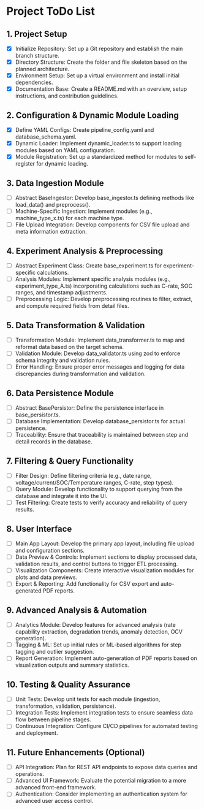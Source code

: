
# Project ToDo List

## 1. Project Setup
- [x] Initialize Repository: Set up a Git repository and establish the main branch structure.
- [x] Directory Structure: Create the folder and file skeleton based on the planned architecture.
- [x] Environment Setup: Set up a virtual environment and install initial dependencies.
- [x] Documentation Base: Create a README.md with an overview, setup instructions, and contribution guidelines.

## 2. Configuration & Dynamic Module Loading
- [x] Define YAML Configs: Create pipeline_config.yaml and database_schema.yaml.
- [x] Dynamic Loader: Implement dynamic_loader.ts to support loading modules based on YAML configuration.
- [x] Module Registration: Set up a standardized method for modules to self-register for dynamic loading.

## 3. Data Ingestion Module
- [ ] Abstract BaseIngestor: Develop base_ingestor.ts defining methods like load_data() and preprocess().
- [ ] Machine-Specific Ingestion: Implement modules (e.g., machine_type_x.ts) for each machine type.
- [ ] File Upload Integration: Develop components for CSV file upload and meta information extraction.

## 4. Experiment Analysis & Preprocessing
- [ ] Abstract Experiment Class: Create base_experiment.ts for experiment-specific calculations.
- [ ] Analysis Modules: Implement specific analysis modules (e.g., experiment_type_A.ts) incorporating calculations such as C-rate, SOC ranges, and timestamp adjustments.
- [ ] Preprocessing Logic: Develop preprocessing routines to filter, extract, and compute required fields from detail files.

## 5. Data Transformation & Validation
- [ ] Transformation Module: Implement data_transformer.ts to map and reformat data based on the target schema.
- [ ] Validation Module: Develop data_validator.ts using zod to enforce schema integrity and validation rules.
- [ ] Error Handling: Ensure proper error messages and logging for data discrepancies during transformation and validation.

## 6. Data Persistence Module
- [ ] Abstract BasePersistor: Define the persistence interface in base_persistor.ts.
- [ ] Database Implementation: Develop database_persistor.ts for actual persistence.
- [ ] Traceability: Ensure that traceability is maintained between step and detail records in the database.

## 7. Filtering & Query Functionality
- [ ] Filter Design: Define filtering criteria (e.g., date range, voltage/current/SOC/Temperature ranges, C-rate, step types).
- [ ] Query Module: Develop functionality to support querying from the database and integrate it into the UI.
- [ ] Test Filtering: Create tests to verify accuracy and reliability of query results.

## 8. User Interface
- [ ] Main App Layout: Develop the primary app layout, including file upload and configuration sections.
- [ ] Data Preview & Controls: Implement sections to display processed data, validation results, and control buttons to trigger ETL processing.
- [ ] Visualization Components: Create interactive visualization modules for plots and data previews.
- [ ] Export & Reporting: Add functionality for CSV export and auto-generated PDF reports.

## 9. Advanced Analysis & Automation
- [ ] Analytics Module: Develop features for advanced analysis (rate capability extraction, degradation trends, anomaly detection, OCV generation).
- [ ] Tagging & ML: Set up initial rules or ML-based algorithms for step tagging and outlier suggestion.
- [ ] Report Generation: Implement auto-generation of PDF reports based on visualization outputs and summary statistics.

## 10. Testing & Quality Assurance
- [ ] Unit Tests: Develop unit tests for each module (ingestion, transformation, validation, persistence).
- [ ] Integration Tests: Implement integration tests to ensure seamless data flow between pipeline stages.
- [ ] Continuous Integration: Configure CI/CD pipelines for automated testing and deployment.

## 11. Future Enhancements (Optional)
- [ ] API Integration: Plan for REST API endpoints to expose data queries and operations.
- [ ] Advanced UI Framework: Evaluate the potential migration to a more advanced front-end framework.
- [ ] Authentication: Consider implementing an authentication system for advanced user access control.
